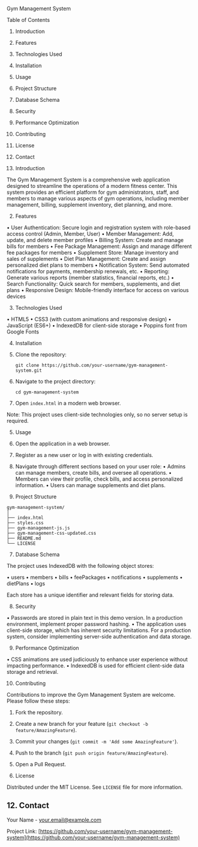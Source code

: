  Gym Management System

 Table of Contents
1. Introduction
2. Features
3. Technologies Used
4. Installation
5. Usage
6. Project Structure
7. Database Schema
8. Security
9. Performance Optimization
10. Contributing
11. License
12. Contact

 1. Introduction

The Gym Management System is a comprehensive web application designed to streamline the operations of a modern fitness center. This system provides an efficient platform for gym administrators, staff, and members to manage various aspects of gym operations, including member management, billing, supplement inventory, diet planning, and more.

 2. Features

• User Authentication: Secure login and registration system with role-based access control (Admin, Member, User)
• Member Management: Add, update, and delete member profiles
• Billing System: Create and manage bills for members
• Fee Package Management: Assign and manage different fee packages for members
• Supplement Store: Manage inventory and sales of supplements
• Diet Plan Management: Create and assign personalized diet plans to members
• Notification System: Send automated notifications for payments, membership renewals, etc.
• Reporting: Generate various reports (member statistics, financial reports, etc.)
• Search Functionality: Quick search for members, supplements, and diet plans
• Responsive Design: Mobile-friendly interface for access on various devices

 3. Technologies Used

• HTML5
• CSS3 (with custom animations and responsive design)
• JavaScript (ES6+)
• IndexedDB for client-side storage
• Poppins font from Google Fonts

 4. Installation

1. Clone the repository:
   ```
   git clone https://github.com/your-username/gym-management-system.git
   ```

2. Navigate to the project directory:
   ```
   cd gym-management-system
   ```

3. Open `index.html` in a modern web browser.

Note: This project uses client-side technologies only, so no server setup is required.

 5. Usage

1. Open the application in a web browser.
2. Register as a new user or log in with existing credentials.
3. Navigate through different sections based on your user role:
   • Admins can manage members, create bills, and oversee all operations.
   • Members can view their profile, check bills, and access personalized information.
   • Users can manage supplements and diet plans.

 6. Project Structure

```
gym-management-system/
│
├── index.html
├── styles.css
├── gym-management-js.js
├── gym-management-css-updated.css
├── README.md
└── LICENSE
```

 7. Database Schema

The project uses IndexedDB with the following object stores:

• users
• members
• bills
• feePackages
• notifications
• supplements
• dietPlans
• logs

Each store has a unique identifier and relevant fields for storing data.

 8. Security

• Passwords are stored in plain text in this demo version. In a production environment, implement proper password hashing.
• The application uses client-side storage, which has inherent security limitations. For a production system, consider implementing server-side authentication and data storage.

 9. Performance Optimization

• CSS animations are used judiciously to enhance user experience without impacting performance.
• IndexedDB is used for efficient client-side data storage and retrieval.

 10. Contributing

Contributions to improve the Gym Management System are welcome. Please follow these steps:

1. Fork the repository.
2. Create a new branch for your feature (`git checkout -b feature/AmazingFeature`).
3. Commit your changes (`git commit -m 'Add some AmazingFeature'`).
4. Push to the branch (`git push origin feature/AmazingFeature`).
5. Open a Pull Request.

 11. License

Distributed under the MIT License. See `LICENSE` file for more information.

## 12. Contact

Your Name - your.email@example.com

Project Link: [https://github.com/your-username/gym-management-system](https://github.com/your-username/gym-management-system)

